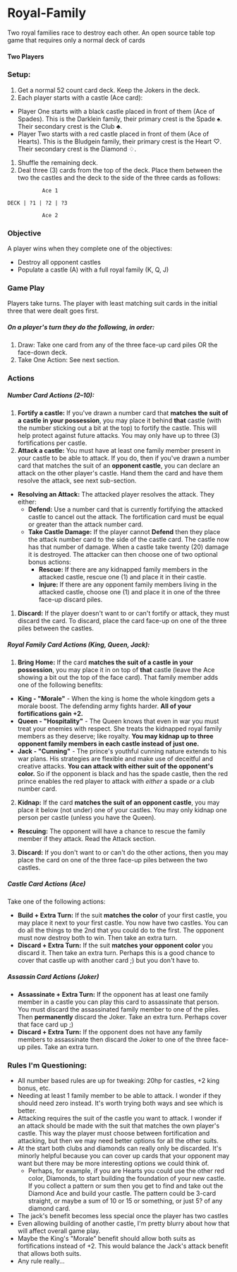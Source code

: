 # Royal-Family

Two royal families race to destroy each other. An open source table top game that requires only a normal deck of cards

#### Two Players

### Setup: 

1. Get a normal 52 count card deck. Keep the Jokers in the deck.
1. Each player starts with a castle (Ace card):
  - Player One starts with a black castle placed in front of them (Ace of Spades). This is the Darklein family, their primary crest is the Spade &#9824;. Their secondary crest is the Club &#9827;.
  - Player Two starts with a red castle placed in front of them (Ace of Hearts). This is the Bludgein family, their primary crest is the Heart &#9825;. Their secondary crest is the Diamond &#9826;.
1. Shuffle the remaining deck.
1. Deal three (3) cards from the top of the deck. Place them between the two the castles and the deck to the side of the three cards as follows:

```
           Ace 1
     
DECK | ?1 | ?2 | ?3

           Ace 2
```

### Objective

A player wins when they complete one of the objectives:
- Destroy all opponent castles
- Populate a castle (A) with a full royal family (K, Q, J)

### Game Play

Players take turns. The player with least matching suit cards in the initial three that were dealt goes first.

##### On a player's turn they do the following, in order:

1. Draw: Take one card from any of the three face-up card piles OR the face-down deck.
2. Take One Action: See next section.

### Actions

##### Number Card Actions (2–10):
1. **Fortify a castle:** If you've drawn a number card that **matches the suit of a castle in your possession**, you may place it behind **that** castle (with the number sticking out a bit at the top) to fortify the castle. This will help protect against future attacks. You may only have up to three (3) fortifications per castle.
1. **Attack a castle:** You must have at least one family member present in your castle to be able to attack. If you do, then if you've drawn a number card that matches the suit of an **opponent castle**, you can declare an attack on the other player's castle. Hand them the card and have them resolve the attack, see next sub-section.
  - **Resolving an Attack:** The attacked player resolves the attack. They either:
    - **Defend:** Use a number card that is currently fortifying the attacked castle to cancel out the attack. The fortification card must be equal or greater than the attack number card.
    - **Take Castle Damage:** If the player cannot **Defend** then they place the attack number card to the side of the castle card. The castle now has that number of damage. When a castle take twenty (20) damage it is destroyed. The attacker can then choose one of two optional bonus actions:
      - **Rescue:** If there are any kidnapped family members in the attacked castle, rescue one (1) and place it in their castle.
      - **Injure:** If there are any opponent family members living in the attacked castle, choose one (1) and place it in one of the three face-up discard piles.
1. **Discard:** If the player doesn't want to or can't fortify or attack, they must discard the card. To discard, place the card face-up on one of the three piles between the castles. 

##### Royal Family Card Actions (King, Queen, Jack):
1. **Bring Home:** If the card **matches the suit of a castle in your possession**, you may place it in on top of **that** castle (leave the Ace showing a bit out the top of the face card). That family member adds one of the following benefits:
  - **King - "Morale"** - When the king is home the whole kingdom gets a morale boost. The defending army fights harder. **All of your fortifications gain +2.** 
  - **Queen - "Hospitality"** - The Queen knows that even in war you must treat your enemies with respect. She treats the kidnapped royal family members as they deserve; like royalty. **You may kidnap up to three opponent family members in each castle instead of just one.**
  - **Jack - "Cunning"** - The prince's youthful cunning nature extends to his war plans. His strategies are flexible and make use of deceitful and creative attacks. **You can attack with either suit of the opponent's color.** So if the opponent is black and has the spade castle, then the red prince enables the red player to attack with *either* a spade *or* a club number card.
2. **Kidnap:** If the card **matches the suit of an opponent castle**, you may place it below (not under) one of your castles. You may only kidnap one person per castle (unless you have the Queen).
  - **Rescuing:** The opponent will have a chance to rescue the family member if they attack. Read the Attack section.
3. **Discard:** If you don't want to or can't do the other actions, then you may place the card on one of the three face-up piles between the two castles.

##### Castle Card Actions (Ace)

Take one of the following actions:

- **Build + Extra Turn:** If the suit **matches the color** of your first castle, you may place it next to your first castle. You now have two castles. You can do all the things to the 2nd that you could do to the first. The opponent must now destroy both to win. Then take an extra turn.
- **Discard + Extra Turn:** If the suit **matches your opponent color** you discard it. Then take an extra turn. Perhaps this is a good chance to cover that castle up with another card ;) but you don't have to.

##### Assassin Card Actions (Joker)

- **Assassinate + Extra Turn:** If the opponent has at least one family member in a castle you can play this card to assassinate that person. You must discard the assassinated family member to one of the piles. Then **permanently** discard the Joker. Take an extra turn. Perhaps cover that face card up ;)
- **Discard + Extra Turn:** If the opponent does not have any family members to assassinate then discard the Joker to one of the three face-up piles. Take an extra turn.

### Rules I'm Questioning:

- All number based rules are up for tweaking: 20hp for castles, +2 king bonus, etc.
- Needing at least 1 family member to be able to attack. I wonder if they should need zero instead. It's worth trying both ways and see which is better.
- Attacking requires the suit of the castle you want to attack. I wonder if an attack should be made with the suit that matches the own player's castle. This way the player must choose between fortification and attacking, but then we may need better options for all the other suits.
- At the start both clubs and diamonds can really only be discarded. It's minorly helpful because you can cover up cards that your opponent may want but there may be more interesting options we could think of.
  - Perhaps, for example, if you are Hearts you could use the other red color, Diamonds, to start building the foundation of your new castle. If you collect a pattern or sum then you get to find and take out the Diamond Ace and build your castle. The pattern could be 3-card straight, or maybe a sum of 10 or 15 or something, or just 5? of any diamond card.
- The jack's benefit becomes less special once the player has two castles
- Even allowing building of another castle, I'm pretty blurry about how that will affect overall game play.
- Maybe the King's "Morale" benefit should allow both suits as fortifications instead of +2. This would balance the Jack's attack benefit that allows both suits.
- Any rule really...
